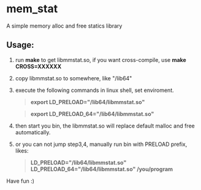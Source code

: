 # mem_stat
A simple memory alloc and free statics library

## Usage:
1. run **make** to get libmmstat.so, if you want cross-compile, use **make CROSS=XXXXXX**
2. copy libmmstat.so to somewhere, like "/lib64"
3. execute the following commands in linux shell, set enviroment.
   > **export LD_PRELOAD="/lib64/libmmstat.so"**

   > **export LD_PRELOAD_64="/lib64/libmmstat.so"**

4. then start you bin, the libmmstat.so will replace default malloc and free automatically.
5. or you can not jump step3,4, manually run bin with PRELOAD prefix, likes:

   > **LD_PRELOAD="/lib64/libmmstat.so" LD_PRELOAD_64="/lib64/libmmstat.so" /you/program**

Have fun :)

